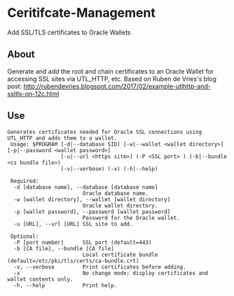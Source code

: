 # Ceritifcate-Management
Add SSL/TLS certificates to Oracle Wallets
## About
Generate and add the root and chain certificates to an Oracle Wallet for accessing SSL sites via UTL_HTTP, etc.
Based on Ruben de Vries's blog post: http://rubendevries.blogspot.com/2017/02/example-utlhttp-and-ssltls-on-12c.html
## Use
```
Generates certificates needed for Oracle SSL connections using UTL_HTTP and adds them to a wallet.
 Usage: $PROGRAM [-d|--database SID] [-w|--wallet <wallet directory>] [-p|--password <wallet password>]
                 [-u|--url <https site>] (-P <SSL port> ) (-b|--bundle <cs bundle file>)
                 (-v|--verbose) (-x) (-h|--help)

 Required:
  -d [database name], --database [database name]
                        Oracle database name.
  -w [wallet directory], --wallet [wallet directory]
                        Oracle wallet directory.
  -p [wallet password], --password [wallet password]
                        Password for the Oracle wallet.
  -u [URL], --url [URL] SSL site to add.

 Optional:
  -P [port number]      SSL port (default=443)
  -b [CA file], --bundle [CA file]
                        Local certificate bundle (default=/etc/pki/tls/certs/ca-bundle.crt)
  -v, --verbose         Print certificates before adding.
  -x                    No change mode; display certificates and wallet contents only.
  -h, --help            Print help.
```
